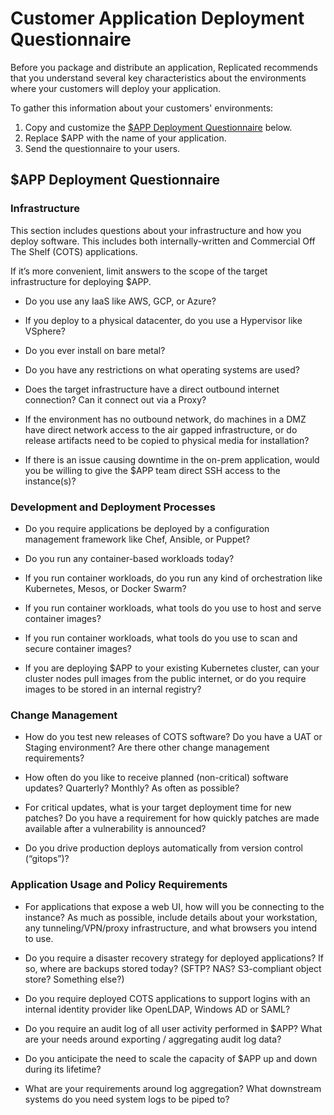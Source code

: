 # Customer Application Deployment Questionnaire

Before you package and distribute an application, Replicated recommends that you
understand several key characteristics about the environments where your customers
will deploy your application.

To gather this information about your customers' environments:
1. Copy and customize the [$APP Deployment Questionnaire](#app-deployment-questionnaire) below.
1. Replace $APP with the name of your application.
1. Send the questionnaire to your users.

## $APP Deployment Questionnaire

### Infrastructure

This section includes questions about your infrastructure and how you deploy software.
This includes both internally-written and Commercial Off The Shelf (COTS) applications.

If it’s more convenient, limit answers to the scope of the target infrastructure for deploying $APP.

- Do you use any IaaS like AWS, GCP, or Azure?

- If you deploy to a physical datacenter, do you use a Hypervisor like VSphere?

- Do you ever install on bare metal?

- Do you have any restrictions on what operating systems are used?

- Does the target infrastructure have a direct outbound internet connection? Can it connect out via a Proxy?

- If the environment has no outbound network, do machines in a DMZ have direct network access to the air gapped infrastructure, or do release artifacts need to be copied to physical media for installation?

- If there is an issue causing downtime in the on-prem application, would you be willing to give the $APP team direct SSH access to the instance(s)?

### Development and Deployment Processes

- Do you require applications be deployed by a configuration management framework like Chef, Ansible, or Puppet?

- Do you run any container-based workloads today?

- If you run container workloads, do you run any kind of orchestration like Kubernetes, Mesos, or Docker Swarm?

- If you run container workloads, what tools do you use to host and serve container images?

- If you run container workloads, what tools do you use to scan and secure container images?

- If you are deploying $APP to your existing Kubernetes cluster, can your cluster nodes pull images from the public internet, or do you require images to be stored in an internal registry?

### Change Management

- How do you test new releases of COTS software? Do you have a UAT or Staging environment? Are there other change management requirements?

- How often do you like to receive planned (non-critical) software updates? Quarterly? Monthly? As often as possible?

- For critical updates, what is your target deployment time for new patches? Do you have a requirement for how quickly patches are made available after a vulnerability is announced?

- Do you drive production deploys automatically from version control (“gitops”)?


### Application Usage and Policy Requirements

- For applications that expose a web UI, how will you be connecting to the instance? As much as possible, include details about your workstation, any tunneling/VPN/proxy infrastructure, and what browsers you intend to use.

- Do you require a disaster recovery strategy for deployed applications? If so, where are backups stored today? (SFTP? NAS? S3-compliant object store? Something else?)

- Do you require deployed COTS applications to support logins with an internal identity provider like OpenLDAP, Windows AD or SAML?

- Do you require an audit log of all user activity performed in $APP? What are your needs around exporting / aggregating audit log data?

- Do you anticipate the need to scale the capacity of $APP up and down during its lifetime?

- What are your requirements around log aggregation? What downstream systems do you need system logs to be piped to?
